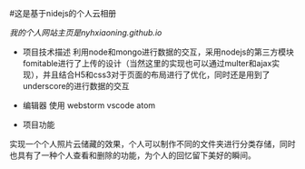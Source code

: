 #这是基于nidejs的个人云相册

*我的个人网站主页是nyhxiaoning.github.io*


- 项目技术描述
利用node和mongo进行数据的交互，采用nodejs的第三方模块fomitable进行了上传的设计（当然这里的实现也可以通过multer和ajax实现），并且结合H5和css3对于页面的布局进行了优化，同时还是用到了underscore的进行数据的交互

- 编辑器 
使用 webstorm vscode atom

- 项目功能

实现一个个人照片云储藏的效果，个人可以制作不同的文件夹进行分类存储，同时也具有了一种个人查看和删除的功能，为个人的回忆留下美好的瞬间。
